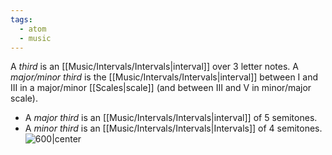 ```yaml
---
tags:
  - atom
  - music
---
```

A *third* is an [[Music/Intervals/Intervals|interval]] over $3$ letter notes. A *<font style="color: var(--color-accent);"><i>major</i></font>/<font style="color: var(--color-accent); filter: hue-rotate(240deg);"><i>minor</i></font> third* is the [[Music/Intervals/Intervals|interval]] between $\text{I}$ and $\text{III}$ in a <font style="color: var(--color-accent);">major</font>/<font style="color: var(--color-accent); filter: hue-rotate(240deg);">minor</font> [[Scales|scale]] (and between $\text{III}$ and $\text{V}$ in <font style="color: var(--color-accent); filter: hue-rotate(240deg);">minor</font>/<font style="color: var(--color-accent);">major</font> scale). 
- A *major third* is an [[Music/Intervals/Intervals|interval]] of 5 semitones.
- A *minor third* is an [[Music/Intervals/Intervals|Intervals]] of 4 semitones.
![600|center](thirds.excalidraw)